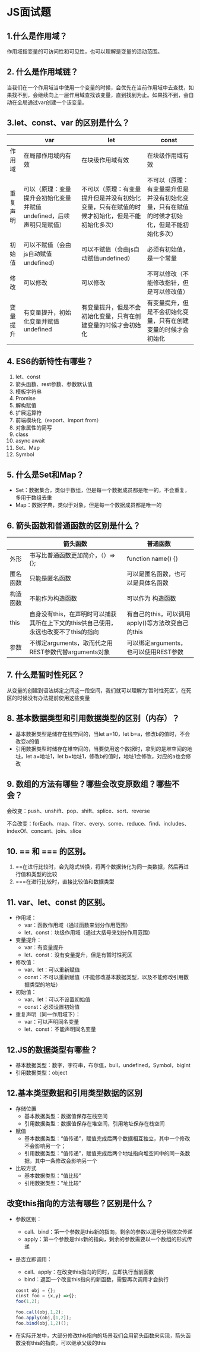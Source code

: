 # JS面试题

## 1.什么是作用域？



作用域指变量的可访问性和可见性，也可以理解是变量的活动范围。

## 2. 什么是作用域链？

当我们在一个作用域当中使用一个变量的时候，会优先在当前作用域中去查找，如果找不到，会继续向上一层作用域查找该变量，直到找到为止。如果找不到，会自动在全局通过var创建一个该变量。

## 3.let、const、var 的区别是什么？

|          | var                                                          | let                                                          | const                                                        |
| -------- | ------------------------------------------------------------ | ------------------------------------------------------------ | ------------------------------------------------------------ |
| 作用域   | 在局部作用域内有效                                           | 在块级作用域有效                                             | 在块级作用域有效                                             |
| 重复声明 | 可以（原理：变量提升会初始化变量并赋值undefined，后续声明只是赋值） | 不可以（原理：有变量提升但是并没有初始化变量，只有在赋值的时候才初始化，但是不能初始化多次） | 不可以（原理：有变量提升但是并没有初始化变量，只有在赋值的时候才初始化，但是不能初始化多次） |
| 初始值   | 可以不赋值（会由js自动赋值undefined）                        | 可以不赋值（会由js自动赋值undefined）                        | 必须有初始值，是一个常量                                     |
| 修改     | 可以修改                                                     | 可以修改                                                     | 不可以修改（不能修改指针，但是可以修改值）                   |
| 变量提升 | 有变量提升，初始化变量并赋值undefined                        | 有变量提升，但是不会初始化变量，只有在创建变量的时候才会初始化 | 有变量提升，但是不会初始化变量，只有在创建变量的时候才会初始化 |



## 4. ES6的新特性有哪些？

1. let、const
2. 箭头函数、rest参数、参数默认值
3. 模板字符串
4. Promise
5. 解构赋值
6. 扩展运算符
7. 前端模块化（export、import from）
8. 对象属性的简写
9. class
10. async await
11. Set、Map
12. Symbol

## 5. 什么是Set和Map？

- Set：数据集合，类似于数组，但是每一个数据成员都是唯一的，不会重复，多用于数组去重
- Map：数据字典，类似于对象，但是每一个数据成员都是唯一的

## 6. 箭头函数和普通函数的区别是什么？

|          | 箭头函数                                                     | 普通函数                                          |
| -------- | ------------------------------------------------------------ | ------------------------------------------------- |
| 外形     | 书写比普通函数更加简介，（）=>{};                            | function name() {}                                |
| 匿名函数 | 只能是匿名函数                                               | 可以是匿名函数，也可以是具体名函数                |
| 构造函数 | 不能作为构造函数                                             | 可以作为 构造函数                                 |
| this     | 自身没有this，在声明时可以捕获其所在上下文的this供自己使用，永远也改变不了this的指向 | 有自己的this，可以调用apply()等方法改变自己的this |
| 参数     | 不绑定arguments，取而代之用REST参数代替arguments对象         | 可以绑定arguments，也可以使用REST参数             |



## 7. 什么是暂时性死区？

从变量的创建到语法绑定之间这一段空间，我们就可以理解为‘暂时性死区’，在死区的时候没有办法提前使用这些变量

## 8. 基本数据类型和引用数据类型的区别（内存）？

- 基本数据类型是储存在栈空间的，当let a=10，let b=a，修改b的值时，不会改变a的值
- 引用数据类型时储存在堆空间的，当要使用这个数据时，拿到的是堆空间的地址，let a=地址1，let b=地址1，修改b的值时，地址1会修改，对应的a也会修改

## 9. 数组的方法有哪些？哪些会改变原数组？哪些不会？

会改变：push、unshift、pop、shift、splice、sort、reverse

不会改变：forEach、map、filter、every、some、reduce、find、includes、indexOf、concant、join、slice

## 10. == 和 === 的区别。

1. ==在进行比较时，会先隐式转换，将两个数据转化为同一类数据，然后再进行值和类型的比较
2. ===在进行比较时，直接比较值和数据类型

## 11. var、let、const 的区别。

- 作用域：
  - var：函数作用域（通过函数来划分作用范围）
  - let、const：块级作用域（通过大括号来划分作用范围）
- 变量提升：
  - var：有变量提升
  - let、const：没有变量提升，但是有暂时性死区
- 修改值：
  - var、let：可以重新赋值
  - const：不可以重新赋值（不能修改基本数据类型，以及不能修改引用数据类型的地址）
- 初始值：
  - var、let：可以不设置初始值
  - const：必须设置初始值
- 重复声明（同一作用域下）：
  - var：可以声明同名变量
  - let、const：不能声明同名变量

## 12.JS的数据类型有哪些？

- 基本数据类型：数字，字符串，布尔值，bull，undefined，Symbol，bigInt
- 引用数据类型：object

## 12.基本类型数据和引用类型数据的区别

- 存储位置
  - 基本数据类型：数据值保存在栈空间
  - 引用数据类型：数据值保存在堆空间，引用地址保存在栈空间
- 赋值
  - 基本数据类型：“值传递”，赋值完成后两个数据相互独立，其中一个修改不会影响另一个；
  - 引用数据类型：“值传递”，赋值完成后两个地址指向堆空间中的同一条数据，其中一条修改会影响另一个
- 比较方式
  - 基本数据类型：“值比较”
  - 引用数据类型：“址比较”

## 改变this指向的方法有哪些？区别是什么？

- 参数区别：

  - call、bind：第一个参数是this新的指向，剩余的参数以逗号分隔依次传递
  - apply：第一个参数是this新的指向，剩余的参数需要以一个数组的形式传递

- 是否立即调用：

  - call、apply：在改变this指向的同时，立即执行当前函数
  - bind：返回一个改变this指向的新函数，需要再次调用才会执行

  ```js
  cosnt obj = {};
  cinst foo = {x,y} =>{};
  foo(1,2);
  
  foo.call(obj,1,2);
  foo.apply(obj,[1,2]);
  foo.bind(obj,1,2)();
  ```

  

- 在实际开发中，大部分修改this指向的场景我们会用箭头函数来实现，箭头函数没有this的指向，可以继承父级的this

